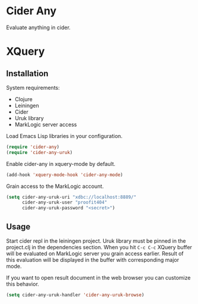# Cider Any

Evaluate anything in cider.

# XQuery

## Installation

System requirements:

* Clojure
* Leiningen
* Cider
* Uruk library
* MarkLogic server access

Load Emacs Lisp libraries in your configuration.

```lisp
(require 'cider-any)
(require 'cider-any-uruk)
```

Enable cider-any in xquery-mode by default.

```lisp
(add-hook 'xquery-mode-hook 'cider-any-mode)
```

Grain access to the MarkLogic account.

```lisp
(setq cider-any-uruk-uri "xdbc://localhost:8889/"
      cider-any-uruk-user "proofit404"
      cider-any-uruk-password "<secret>")
```

## Usage

Start cider repl in the leiningen project.  Uruk library must be
pinned in the project.clj in the dependencies section.  When you hit
`C-c C-c` XQuery buffer will be evaluated on MarkLogic server you
grain access earlier.  Result of this evaluation will be displayed in
the buffer with corresponding major mode.

If you want to open result document in the web browser you can
customize this behavior.

```lisp
(setq cider-any-uruk-handler 'cider-any-uruk-browse)
```
